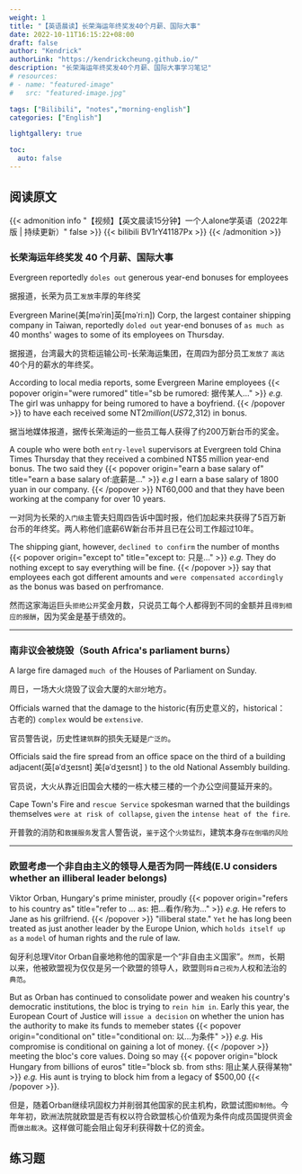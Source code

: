 ```yaml
---
weight: 1
title: "【英语晨读】长荣海运年终奖发40个月薪、国际大事"
date: 2022-10-11T16:15:22+08:00
draft: false
author: "Kendrick"
authorLink: "https://kendrickcheung.github.io/"
description: "长荣海运年终奖发40个月薪、国际大事学习笔记"
# resources:
# - name: "featured-image"
#   src: "featured-image.jpg"

tags: ["Bilibili", "notes","morning-english"]
categories: ["English"]

lightgallery: true

toc:
  auto: false
---
```


## 阅读原文
{{< admonition info "【视频】【英文晨读15分钟】一个人alone学英语（2022年版 | 持续更新）" false >}}
{{< bilibili BV1rY41187Px >}}
{{< /admonition >}}
### 长荣海运年终奖发 40 个月薪、国际大事

Evergreen reportedly `doles out` generous year-end bonuses for employees

据报道，长荣为员工`发放`丰厚的年终奖

Evergreen Marine(美[məˈrin]英[məˈriːn]) Corp, the largest container shipping company in Taiwan, reportedly `doled out` year-end bonuses of `as much as` 40 months' wages to some of its employees on Thursday.

据报道，台湾最大的货柜运输公司-长荣海运集团，在周四为部分员工`发放了` `高达`40个月的薪水的年终奖。

According to local media reports, some Evergreen Marine employees 
{{< popover origin="were rumored" title="sb be rumored: 据传某人..." >}}
*e.g.* The girl was unhappy for being rumored to have a boyfriend.
{{< /popover >}} 
to have each received some NT$2 million(US$72,312) in bonus.

据当地媒体报道，据传长荣海运的一些员工每人获得了约200万新台币的奖金。

A couple who were both `entry-level` supervisors at Evergreen told China Times Thursday that they received a combined NT$5 million year-end bonus. The two said they 
{{< popover origin="earn a base salary of" title="earn a base salary of:底薪是..." >}}
*e.g* I earn a base salary of 1800 yuan in our company.
{{< /popover >}}
 NT60,000 and that they have been working at the company for over 10 years.

一对同为长荣的`入门级`主管夫妇周四告诉中国时报，他们加起来共获得了5百万新台币的年终奖。两人称他们底薪6W新台币并且已在公司工作超过10年。

The shipping giant, however, `declined to confirm` the number of months 
{{< popover origin="except to" title="except to: 只是..." >}}
*e.g.* They do nothing except to say everything will be fine.
{{< /popover >}} 
say that employees each got different amounts and `were compensated accordingly` as the bonus was based on perfromance.

然而这家海运巨头`拒绝公开`奖金月数，只说员工每个人都得到不同的金额并且`得到相应的报酬`，因为奖金是基于绩效的。
***

### 南非议会被烧毁（South Africa's parliament burns）

A large fire damaged `much of` the Houses of Parliament on Sunday.

周日，一场大火烧毁了议会大厦的`大部分`地方。

Officials warned that the damage to the historic(有历史意义的，historical：古老的) `complex` would be `extensive`.

官员警告说，历史性`建筑群`的损失无疑是`广泛的`。

Officials said the fire spread from an office space on the third of a building adjacent(英[əˈdʒeɪsnt]
美[əˈdʒeɪsnt]
) to the old National Assembly building. 

官员说，大火从靠近旧国会大楼的一栋大楼三楼的一个办公空间蔓延开来的。

Cape Town's Fire and `rescue Service` spokesman warned that the buildings themselves `were at risk of collapse`, `given` the `intense heat of the fire`.

开普敦的消防和`救援服务`发言人警告说，`鉴于`这个`火势猛烈`，建筑本身`存在倒塌的风险`

***

### 欧盟考虑一个非自由主义的领导人是否为同一阵线(E.U considers whether an illiberal leader belongs)

Viktor Orban, Hungary's prime minister, proudly {{< popover origin="refers to his country as" title="refer to ... as: 把...看作/称为..." >}}
*e.g.* He refers to Jane as his grilfriend.
{{< /popover >}} "illiberal state." `Yet` he has long been treated as just another leader by the Europe Union, which `holds itself up as` a `model` of human rights and the rule of law.

匈牙利总理Vitor Orban自豪地称他的国家是一个“非自由主义国家”。`然而`，长期以来，他被欧盟视为仅仅是另一个欧盟的领导人，欧盟则`将自己视为`人权和法治的`典范`。

But as Orban has continued to consolidate power and weaken his country's democratic institutions, the bloc is trying to `rein him in`. Early this year, the European Court of Justice will `issue a decision` on whether the union has the authority to make its funds to memeber states {{< popover origin="conditional on" title="conditional on: 以...为条件" >}}
*e.g.* His compromise is conditional on gaining a lot of money.
{{< /popover >}} meeting the bloc's core values. Doing so may {{< popover origin="block Hungary from billions of euros" title="block sb. from sths: 阻止某人获得某物" >}}
*e.g.* His aunt is trying to block him from a legacy of $500,00
{{< /popover >}}.

但是，随着Orban继续巩固权力并削弱其他国家的民主机构，欧盟试图`抑制他`。今年年初，欧洲法院就欧盟是否有权以符合欧盟核心价值观为条件向成员国提供资金而`做出裁决`。这样做可能会阻止匈牙利获得数十亿的资金。

## 练习题